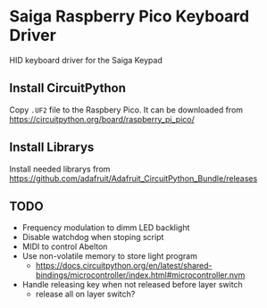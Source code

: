 # Saiga Raspberry Pico Keyboard Driver

HID keyboard driver for the Saiga Keypad

## Install CircuitPython
Copy `.UF2` file to the Raspbery Pico. It can be downloaded from https://circuitpython.org/board/raspberry_pi_pico/

## Install Librarys
Install needed librarys from https://github.com/adafruit/Adafruit_CircuitPython_Bundle/releases

## TODO
- Frequency modulation to dimm LED backlight
- Disable watchdog when stoping script
- MIDI to control Abelton
- Use non-volatile memory to store light program
    - https://docs.circuitpython.org/en/latest/shared-bindings/microcontroller/index.html#microcontroller.nvm
- Handle releasing key when not released before layer switch
    - release all on layer switch?
